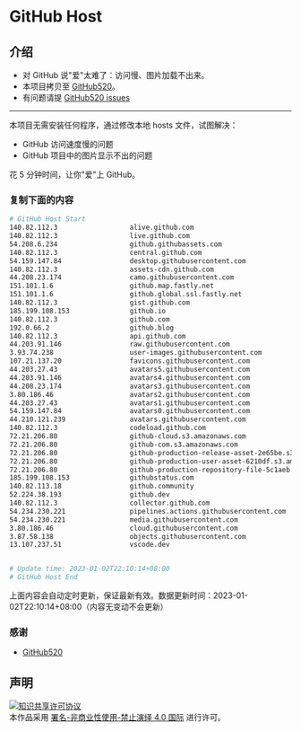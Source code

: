 # GitHub Host
## 介绍
- 对 GitHub 说"爱"太难了：访问慢、图片加载不出来。
- 本项目拷贝至 [GitHub520](https://github.com/521xueweihan/GitHub520)。
- 有问题请提 [GitHub520 issues](https://github.com/521xueweihan/GitHub520/issues/new)

---

本项目无需安装任何程序，通过修改本地 hosts 文件，试图解决：
- GitHub 访问速度慢的问题
- GitHub 项目中的图片显示不出的问题

花 5 分钟时间，让你"爱"上 GitHub。

### 复制下面的内容
```bash
# GitHub Host Start
140.82.112.3                  alive.github.com
140.82.112.3                  live.github.com
54.208.6.234                  github.githubassets.com
140.82.112.3                  central.github.com
54.159.147.84                 desktop.githubusercontent.com
140.82.112.3                  assets-cdn.github.com
44.208.23.174                 camo.githubusercontent.com
151.101.1.6                   github.map.fastly.net
151.101.1.6                   github.global.ssl.fastly.net
140.82.112.3                  gist.github.com
185.199.108.153               github.io
140.82.112.3                  github.com
192.0.66.2                    github.blog
140.82.112.3                  api.github.com
44.203.91.146                 raw.githubusercontent.com
3.93.74.238                   user-images.githubusercontent.com
107.21.137.20                 favicons.githubusercontent.com
44.203.27.43                  avatars5.githubusercontent.com
44.203.91.146                 avatars4.githubusercontent.com
44.208.23.174                 avatars3.githubusercontent.com
3.80.186.46                   avatars2.githubusercontent.com
44.203.27.43                  avatars1.githubusercontent.com
54.159.147.84                 avatars0.githubusercontent.com
44.210.121.239                avatars.githubusercontent.com
140.82.112.3                  codeload.github.com
72.21.206.80                  github-cloud.s3.amazonaws.com
72.21.206.80                  github-com.s3.amazonaws.com
72.21.206.80                  github-production-release-asset-2e65be.s3.amazonaws.com
72.21.206.80                  github-production-user-asset-6210df.s3.amazonaws.com
72.21.206.80                  github-production-repository-file-5c1aeb.s3.amazonaws.com
185.199.108.153               githubstatus.com
140.82.113.18                 github.community
52.224.38.193                 github.dev
140.82.112.3                  collector.github.com
54.234.230.221                pipelines.actions.githubusercontent.com
54.234.230.221                media.githubusercontent.com
3.80.186.46                   cloud.githubusercontent.com
3.87.58.138                   objects.githubusercontent.com
13.107.237.51                 vscode.dev


# Update time: 2023-01-02T22:10:14+08:00
# GitHub Host End

```
上面内容会自动定时更新，保证最新有效。数据更新时间：2023-01-02T22:10:14+08:00（内容无变动不会更新）

### 感谢

- [GitHub520](https://github.com/521xueweihan/GitHub520)

## 声明
<a rel="license" href="https://creativecommons.org/licenses/by-nc-nd/4.0/deed.zh"><img alt="知识共享许可协议" style="border-width: 0" src="https://licensebuttons.net/l/by-nc-nd/4.0/88x31.png"></a><br>本作品采用 <a rel="license" href="https://creativecommons.org/licenses/by-nc-nd/4.0/deed.zh">署名-非商业性使用-禁止演绎 4.0 国际</a> 进行许可。
